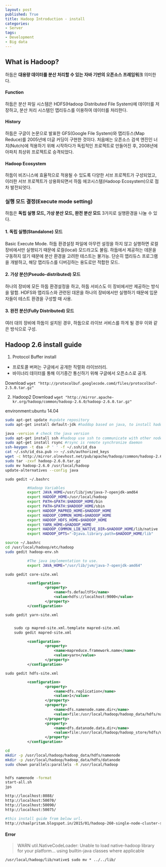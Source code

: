 ```yaml
---
layout: post
published: True
title: Hadoop Introduction - install
categories:
- Server
tags:
- Development
- Big data
---
```


## What is Hadoop?
하둡은 **대용량 데이터를 분산 처리할 수 있는 자바 기반의 오픈소스 프레임워크** 의미한다.

#### Function
하둡은 분산 파일 시스템은 HDFS(Hadoop Distributed File System)에 데이터를 저장하고, 분산 처리 시스템인 맵리듀스를 이용하여 데이터를 처리한다.

#### History
하둡은 구글이 논문으로 발표한 GFS(Google File System)와 맵리듀스(Map Reduce)를 2005년에 더글 커딩이 구현한 것이다. 처음에는 오픈소스 검색 엔진인 너치(Nutch)에 적용하기 위해 시작하다가 독립적인 프로젝트로 만들어진 후, 2008년에 아파치 최상위 프로젝트로 승격되었다.

#### Hadoop Ecosystem
하둡이 비즈니스에 효율적으로 적용될 수 있도록 다양한 서브 프로젝트가 구성되었고, 이러한 서브 프로젝트가 상용화되면서 하둡 에코시스템(Hadoop  Ecosystem)으로 점차 발전되엇다.

### 실행 모드 결정(Execute mode setting)
하둡은 **독립 실행 모드, 가상 분산 모드, 완전 분산 모드** 3가지로 실행환경을 나눌 수 있다.

#### 1. 독립 실행(Standalone) 모드
Basic Execute Mode. 하둡 환경설정 파일에 아무런 설정을 하지 않고 실행하면 로컬 장비에서만 실행되기 때문에 로컬(local) 모드라고도 불림. 하둡에서 제공하는 데몬을 구동하지 않기 때문에 분산 환경을 고려한 테스트는 불가능. 단순히 맵리듀스 프로그램을 개발하고, 해당 맵리듀스를 디버깅하는 용도로만 적합한 모드.

#### 2. 가상 분산(Pseudo-distributed) 모드
하나의 장비에 모든 하둡 환경설정을 하고, 하둡 서비스도 이 장비에서만 제공하는 방식을 말함. HDFS와 맵리듀스와 관련된 데몬을 하나의 장비에서만 실행하기 때문에 입문자들이 테스트 환경을 구성할 때 사용.

#### 3. 완전 분산(Fully Distributed) 모드
여러 대의 장비에 하둡이 설치된 경우, 하둡으로 라이브 서비스를 하게 될 경우 이와 같은 방식으로 구성.

<!--more-->

## Hadoop 2.6 install guide
1. Protocol Buffer install
- 프로토콜 버퍼는 구글에서 공개한 직렬화 라이브러리.
- 바이너리 데이터를 통해 이기종간 통신하기 위해 구글에서 오픈소스로 공개.

Download
`wget "http://protocolbuf.googlecode.comd/files/protocolbuf-2.5.0.tar.gz"`

2. Hadoop2 Download
`wget "http://mirror.apache-kr.org/hadoop/common/hadoop-2.6.0/hadoop-2.6.0.tar.gz"`


environment:ubuntu 14.04

```sh
sudo apt-get update #update repository
sudo apt-get install default-jdk #haddop based on java, to install hadoop we need jdk(Java Development Kit)

java -version # check the java version
sudo apt-get install ssh #hadoop use ssh to communicate with other node.
sudo apt-get install rsync #rsync is remote synchronize daemon
ssh-keygen -t dsa -P ' ' -f ~/.ssh/id_dsa
cat ~/.ssh/id_dsa.pub >> ~/.ssh/authorized_keys
wget -c http://mirror.olnevhost.net/pub/apache/hadoop/common/hadoop-2.6.0/hadoop-2.6.0.tar.gz
sudo tar -zxvf hadoop-2.6.0.tar.gz
sudo mv hadoop-2.6.0 /usr/local/hadoop
update-alternatives --config java
```

`sudo gedit ~/.bashrc`

```bash
          #Hadoop Variables
          export JAVA_HOME=/usr/lib/jvm/java-7-openjdk-amd64
          export HADOOP_HOME=/usr/local/hadoop
          export PATH=$PATH:$HADOOP_HOME/bin
          export PATH=$PATH:$HADOOP_HOME/sbin
          export HADOOP_MAPRED_HOME=$HADOOP_HOME
          export HADOOP_COMMON_HOME=$HADOOP_HOME
          export HADOOP_HDFS_HOME=$HADOOP_HOME
          export YARN_HOME=$HADOOP_HOME
          export HADOOP_COMMON_LIB_NATIVE_DIR=$HADOOP_HOME/lib/native
          export HADOOP_OPTS="-Djava.library.path=$HADOOP_HOME/lib"
```

```sh
source ~/.bashrc
cd /usr/local/hadoop/etc/hadoop
sudo gedit hadoop-env.sh
```

```bash
          #The java implementation to use.
          export JAVA_HOME="/usr/lib/jvm/java-7-openjdk-amd64"
```
	sudo gedit core-site.xml
```xml
          <configuration>
                  <property>
                      <name>fs.defaultFS</name>
                      <value>hdfs://localhost:9000</value>
                  </property>
          </configuration>
```

`sudo gedit yarn-site.xml`

```xml

	sudo cp mapred-site.xml.template mapred-site.xml
	sudo gedit mapred-site.xml

```

```xml
          <configuration>
                  <property>
                      <name>mapreduce.framework.name</name>
                      <value>yarn</value>
                  </property>
          </configuration>
```

`sudo gedit hdfs-site.xml`

```xml
          <configuration>
                  <property>
                      <name>dfs.replication</name>
                      <value>1</value>
                  </property>
                  <property>
                      <name>dfs.namenode.name.dir</name>
                      <value>file:/usr/local/hadoop/hadoop_data/hdfs/namenode</value>
                  </property>
                  <property>
                      <name>dfs.datanode.data.dir</name>
                      <value>file:/usr/local/hadoop/hadoop_store/hdfs/datanode</value>
                  </property>
          </configuration>
```

```bash
cd
mkdir -p /usr/local/hadoop/hadoop_data/hdfs/namenode
mkdir -p /usr/local/hadoop/hadoop_data/hdfs/datanode
sudo chown parallels:parallels -R /usr/local/hadoop


hdfs namenode -format
start-all.sh
jps
```

```sh
http://localhost:8088/
http://localhost:50070/
http://localhost:50090/
http://localhost:50075/

#this install guide from below url.
http://chaalpritam.blogspot.in/2015/01/hadoop-260-single-node-cluster-setup-on.html
```


#### Error
>WARN util.NativeCodeLoader: Unable to load native-hadoop library for your platform... using builtin-java classes where applicable

	/usr/local/hadoop/lib/native$ sudo mv * ../../lib/

